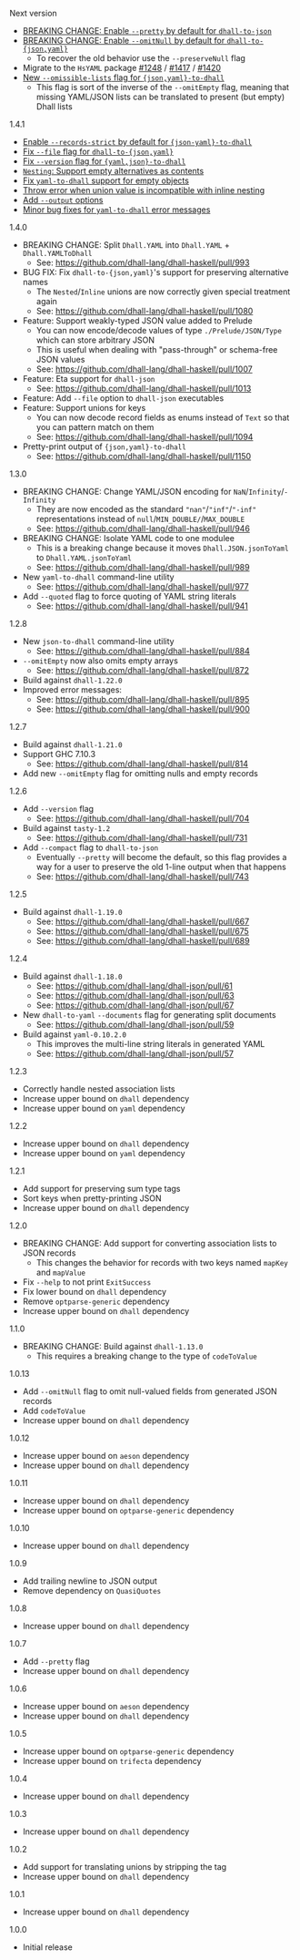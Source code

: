 Next version

* [BREAKING CHANGE: Enable `--pretty` by default for `dhall-to-json`](https://github.com/dhall-lang/dhall-haskell/issues/716)
* [BREAKING CHANGE: Enable `--omitNull` by default for `dhall-to-{json,yaml}`](https://github.com/dhall-lang/dhall-haskell/pull/1365)
    * To recover the old behavior use the `--preserveNull` flag
* Migrate to the `HsYAML` package [#1248](https://github.com/dhall-lang/dhall-haskell/pull/1248) / [#1417](https://github.com/dhall-lang/dhall-haskell/pull/1417) / [#1420](https://github.com/dhall-lang/dhall-haskell/pull/1420)
* [New `--omissible-lists` flag for `{json,yaml}-to-dhall`](https://github.com/dhall-lang/dhall-haskell/pull/1414)
    * This flag is sort of the inverse of the `--omitEmpty` flag, meaning that
      missing YAML/JSON lists can be translated to present (but empty) Dhall
      lists

1.4.1

* [Enable `--records-strict` by default for `{json-yaml}-to-dhall`](https://github.com/dhall-lang/dhall-haskell/pull/1181)
* [Fix `--file` flag for `dhall-to-{json,yaml}`](https://github.com/dhall-lang/dhall-haskell/pull/1191)
* [Fix `--version` flag for `{yaml,json}-to-dhall`](https://github.com/dhall-lang/dhall-haskell/pull/1199)
* [`Nesting`: Support empty alternatives as contents](https://github.com/dhall-lang/dhall-haskell/pull/1204)
* [Fix `yaml-to-dhall` support for empty objects](https://github.com/dhall-lang/dhall-haskell/pull/1186)
* [Throw error when union value is incompatible with inline nesting](https://github.com/dhall-lang/dhall-haskell/pull/1226)
* [Add `--output` options](https://github.com/dhall-lang/dhall-haskell/pull/1304)
* [Minor bug fixes for `yaml-to-dhall` error messages](https://github.com/dhall-lang/dhall-haskell/pull/1305)

1.4.0

* BREAKING CHANGE: Split `Dhall.YAML` into `Dhall.YAML` + `Dhall.YAMLToDhall`
    * See: https://github.com/dhall-lang/dhall-haskell/pull/993
* BUG FIX: Fix `dhall-to-{json,yaml}`'s support for preserving alternative
  names
    * The `Nested`/`Inline` unions are now correctly given special treatment
      again
    * See: https://github.com/dhall-lang/dhall-haskell/pull/1080
* Feature: Support weakly-typed JSON value added to Prelude
    * You can now encode/decode values of type `./Prelude/JSON/Type` which
      can store arbitrary JSON
    * This is useful when dealing with "pass-through" or schema-free JSON
      values
    * See: https://github.com/dhall-lang/dhall-haskell/pull/1007
* Feature: Eta support for `dhall-json`
    * See: https://github.com/dhall-lang/dhall-haskell/pull/1013
* Feature: Add `--file` option to `dhall-json` executables
* Feature: Support unions for keys
    * You can now decode record fields as enums instead of `Text` so that you
      can pattern match on them
    * See: https://github.com/dhall-lang/dhall-haskell/pull/1094
* Pretty-print output of `{json,yaml}-to-dhall`
    * See: https://github.com/dhall-lang/dhall-haskell/pull/1150

1.3.0

* BREAKING CHANGE: Change YAML/JSON encoding for `NaN`/`Infinity`/`-Infinity`
    * They are now encoded as the standard `"nan"`/`"inf"`/`"-inf"`
      representations instead of `null`/`MIN_DOUBLE/`/`MAX_DOUBLE`
    * See: https://github.com/dhall-lang/dhall-haskell/pull/946
* BREAKING CHANGE: Isolate YAML code to one modulee
    * This is a breaking change because it moves `Dhall.JSON.jsonToYaml` to
      `Dhall.YAML.jsonToYaml`
    * See: https://github.com/dhall-lang/dhall-haskell/pull/989
* New `yaml-to-dhall` command-line utility
    * See: https://github.com/dhall-lang/dhall-haskell/pull/977
* Add `--quoted` flag to force quoting of YAML string literals
    * See: https://github.com/dhall-lang/dhall-haskell/pull/941

1.2.8

* New `json-to-dhall` command-line utility
    * See: https://github.com/dhall-lang/dhall-haskell/pull/884
* `--omitEmpty` now also omits empty arrays
    * See: https://github.com/dhall-lang/dhall-haskell/pull/872
* Build against `dhall-1.22.0`
* Improved error messages:
    * See: https://github.com/dhall-lang/dhall-haskell/pull/895
    * See: https://github.com/dhall-lang/dhall-haskell/pull/900

1.2.7

* Build against `dhall-1.21.0`
* Support GHC 7.10.3
    * See: https://github.com/dhall-lang/dhall-haskell/pull/814
* Add new `--omitEmpty` flag for omitting nulls and empty records

1.2.6

* Add `--version` flag
    * See: https://github.com/dhall-lang/dhall-haskell/pull/704
* Build against `tasty-1.2`
    * See: https://github.com/dhall-lang/dhall-haskell/pull/731
* Add `--compact` flag to `dhall-to-json`
    * Eventually `--pretty` will become the default, so this flag provides a
      way for a user to preserve the old 1-line output when that happens
    * See: https://github.com/dhall-lang/dhall-haskell/pull/743

1.2.5

* Build against `dhall-1.19.0`
    * See: https://github.com/dhall-lang/dhall-haskell/pull/667
    * See: https://github.com/dhall-lang/dhall-haskell/pull/675
    * See: https://github.com/dhall-lang/dhall-haskell/pull/689

1.2.4

* Build against `dhall-1.18.0`
    * See: https://github.com/dhall-lang/dhall-json/pull/61
    * See: https://github.com/dhall-lang/dhall-json/pull/63
    * See: https://github.com/dhall-lang/dhall-json/pull/67
* New `dhall-to-yaml` `--documents` flag for generating split documents
    * See: https://github.com/dhall-lang/dhall-json/pull/59
* Build against `yaml-0.10.2.0`
    * This improves the multi-line string literals in generated YAML
    * See: https://github.com/dhall-lang/dhall-json/pull/57

1.2.3

* Correctly handle nested association lists
* Increase upper bound on `dhall` dependency
* Increase upper bound on `yaml` dependency

1.2.2

* Increase upper bound on `dhall` dependency
* Increase upper bound on `yaml` dependency

1.2.1

* Add support for preserving sum type tags
* Sort keys when pretty-printing JSON
* Increase upper bound on `dhall` dependency

1.2.0

* BREAKING CHANGE: Add support for converting association lists to JSON records
    * This changes the behavior for records with two keys named `mapKey` and
      `mapValue`
* Fix `--help` to not print `ExitSuccess`
* Fix lower bound on `dhall` dependency
* Remove `optparse-generic` dependency
* Increase upper bound on `dhall` dependency

1.1.0

* BREAKING CHANGE: Build against `dhall-1.13.0`
    * This requires a breaking change to the type of `codeToValue`

1.0.13

* Add `--omitNull` flag to omit null-valued fields from generated JSON records
* Add `codeToValue`
* Increase upper bound on `dhall` dependency

1.0.12

* Increase upper bound on `aeson` dependency
* Increase upper bound on `dhall` dependency

1.0.11

* Increase upper bound on `dhall` dependency
* Increase upper bound on `optparse-generic` dependency

1.0.10

* Increase upper bound on `dhall` dependency

1.0.9

* Add trailing newline to JSON output
* Remove dependency on `QuasiQuotes`

1.0.8

* Increase upper bound on `dhall` dependency

1.0.7

* Add `--pretty` flag
* Increase upper bound on `dhall` dependency

1.0.6

* Increase upper bound on `aeson` dependency
* Increase upper bound on `dhall` dependency

1.0.5

* Increase upper bound on `optparse-generic` dependency
* Increase upper bound on `trifecta` dependency

1.0.4

* Increase upper bound on `dhall` dependency

1.0.3

* Increase upper bound on `dhall` dependency

1.0.2

* Add support for translating unions by stripping the tag
* Increase upper bound on `dhall` dependency

1.0.1

* Increase upper bound on `dhall` dependency

1.0.0

* Initial release
